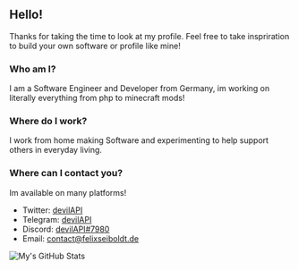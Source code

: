 [1]: https://twitter.com/devilAPI
[2]: https://t.me/devilAPI
[3]: https://discord.com/
[4]: mailto:cryptofyre@protonmail.com

## Hello!
Thanks for taking the time to look at my profile. Feel free to take inspriration to build your own software or profile like mine!
### Who am I?
I am a Software Engineer and Developer from Germany, im working on literally everything from php to minecraft mods!
### Where do I work?
I work from home making Software and experimenting to help support others in everyday living.
### Where can I contact you?
Im available on many platforms!
+ Twitter: [devilAPI][1]
+ Telegram: [devilAPI][2]
+ Discord: [devilAPI#7980][3]
+ Email: [contact@felixseiboldt.de][4]

![My's GitHub Stats](https://github-readme-stats.vercel.app/api?username=devilAPI&show_icons=true&theme=radical)
